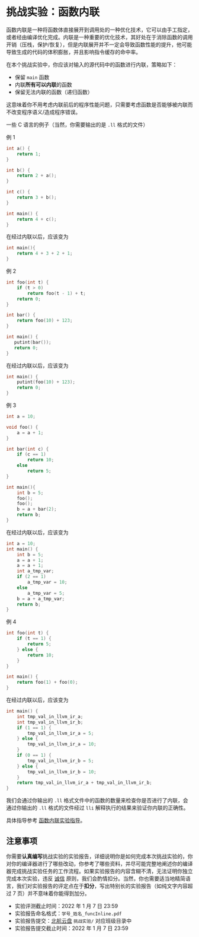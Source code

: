 # 挑战实验：函数内联

函数内联是一种将函数体直接展开到调用处的一种优化技术，它可以由手工指定，或者经由编译优化完成。内联是一种重要的优化技术，其好处在于消除函数的调用开销（压栈，保护/恢复），但是内联展开并不一定会导致函数性能的提升，他可能导致生成的代码的体积膨胀，并且影响指令缓存的命中率。

在本个挑战实验中，你应该对输入的源代码中的函数进行内联，策略如下：

- 保留 `main` 函数
- 内联**所有可以内联**的函数
- 保留无法内联的函数（递归函数）

这意味着你不用考虑内联前后的程序性能问题，只需要考虑函数是否能够被内联而不改变程序语义/造成程序错误。

一些 C 语言的例子（当然，你需要输出的是 `.ll` 格式的文件）

例 1

```cpp
int a() {
    return 1;
}

int b() {
    return 2 + a();
}

int c() {
    return 3 + b();
}

int main() {
    return 4 + c();
}
```

在经过内联以后，应该变为

```cpp
int main(){
    return 4 + 3 + 2 + 1;
}
```

例 2

```cpp
int foo(int t) {
    if (t > 0)
        return foo(t - 1) + t;
    return 0;
}

int bar() {
    return foo(10) + 123;
}

int main() {
   putint(bar());
   return 0;
}
```

在经过内联以后，应该变为

```cpp
int main() {
    putint(foo(10) + 123);
    return 0;
}
```

例 3

```cpp
int a = 10;

void foo() {
    a = a + 1;
}

int bar(int c) {
    if (c == 1)
        return 10;
    else
        return 5;
}

int main(){
    int b = 5;
    foo();
    foo();
    b = a + bar(2);
    return b;
}
```

在经过内联以后，应该变为

```cpp
int a = 10;
int main() {
    int b = 5;
    a = a + 1;
    a = a + 1;
    int a_tmp_var;
    if (2 == 1)
        a_tmp_var = 10;
    else
        a_tmp_var = 5;
    b = a + a_tmp_var;
    return b;
}
```

例 4

```cpp
int foo(int t) {
    if (t == 1) {
        return 5;
    } else {
        return 10;
    }
}

int main() {
    return foo(1) + foo(0);
}
```

在经过内联以后，应该变为

```cpp
int main() {
    int tmp_val_in_llvm_ir_a;
    int tmp_val_in_llvm_ir_b;
    if (1 == 1) {
        tmp_val_in_llvm_ir_a = 5;
    } else {
        tmp_val_in_llvm_ir_a = 10;
    }
    if (0 == 1) {
        tmp_val_in_llvm_ir_b = 5;
    } else {
        tmp_val_in_llvm_ir_b = 10;
    }
    return tmp_val_in_llvm_ir_a + tmp_val_in_llvm_ir_b;
}
```

我们会通过你输出的 `.ll` 格式文件中的函数的数量来检查你是否进行了内联，会通过你输出的 `.ll` 格式的文件经过 `lli` 解释执行的结果来验证你内联的正确性。

具体指导参考 [函数内联实验指导](help.md)。

## 注意事项

你需要**认真编写**挑战实验的实验报告，详细说明你是如何完成本次挑战实验的，你对你的编译器进行了哪些改动，你参考了哪些资料，并尽可能完整地阐述你的编译器完成挑战实验任务的工作流程。如果实验报告的内容含糊不清，无法证明你独立完成本次实验，违反 [诚信](../../integrity.md) 原则，我们会酌情扣分。当然，你也需要适当地精简语言，我们对实验报告的评定点在于**扣分**，写出特别长的实验报告（如纯文字内容超过 7 页）并不意味着你能得到加分。

- 实验评测截止时间：2022 年 1 月 7 日 23:59
- 实验报告命名格式：`学号_姓名_funcInline.pdf`
- 实验报告提交：[北航云盘](https://bhpan.buaa.edu.cn:443/link/413EA0802B7A7627A6B5112531C40772) `挑战实验/` 对应班级目录中
- 实验报告提交截止时间：2022 年 1 月 7 日 23:59
